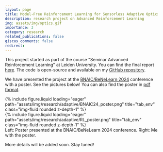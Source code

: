 ```yaml
---
layout: page
title: Model-Free Reinforcement Learning for Sensorless Adaptive Optics
description: research project on Advanced Reinforcement Learning
img: assets/img/optics.gif
importance: 3
category: research
related_publications: false
giscus_comments: false
redirect:
---
```


This project started as part of the course "Seminar Advanced Reinforcement Learning" at Leiden University. You can find the final report [here](/assets/pdf/RLAdaptive.pdf). The code is open-source and available on my [GitHub repository](https://github.com/johnkou97/AdaptiveOptics).

We have presented the project at the [BNAIC/BeNeLearn 2024](https://bnaic2024.sites.uu.nl/) conference with a poster. See the pictures below! You can also find the poster in [pdf format](/assets/pdf/RL_poster.pdf).

<div class="row">
    <div class="col-sm mt-3 mt-md-0">
        {% include figure.liquid loading="eager" path="assets/img/research/adaptive/BNAIC24_poster.png" title="tab_env" class="img-fluid rounded z-depth-1" %}
    </div>
    <div class="col-sm mt-3 mt-md-0">
        {% include figure.liquid loading="eager" path="assets/img/research/adaptive/RL_poster.png" title="tab_env" class="img-fluid rounded z-depth-1" %}
    </div>
</div>
<div class="caption">
    Left: Poster presented at the BNAIC/BeNeLearn 2024 conference. Right: Me with the poster.
</div>

More details will be added soon. Stay tuned!